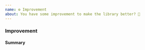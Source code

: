 ```yaml
---
name: ⚙ Improvement
about: You have some improvement to make the library better? 🎁
---
```


<!--
Thank you for submitting improvement!

Please, before submitting your pull request, check whether your code adheres to coding standards and that tests are green! ;)
-->

### Improvement

<!-- Fill in the relevant information below to help triage your issue. -->

#### Summary

<!-- Provide a summary of the improvement you are submitting. -->
